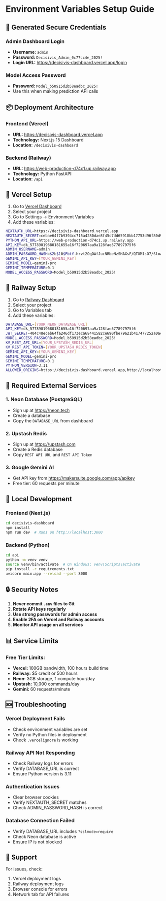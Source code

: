 # Environment Variables Setup Guide

## 🔐 Generated Secure Credentials

### Admin Dashboard Login
- **Username:** `admin`
- **Password:** `Decisivis_Admin_0c77cc4e_2025!`
- **Login URL:** https://decisivis-dashboard.vercel.app/login

### Model Access Password
- **Password:** `Model_b50915d2b58eadbc_2025!`
- Use this when making prediction API calls

## 📦 Deployment Architecture

### Frontend (Vercel)
- **URL:** https://decisivis-dashboard.vercel.app
- **Technology:** Next.js 15 Dashboard
- **Location:** `/decisivis-dashboard`

### Backend (Railway)
- **URL:** https://web-production-d74c1.up.railway.app
- **Technology:** Python FastAPI
- **Location:** `/api`

## 🚀 Vercel Setup

1. Go to [Vercel Dashboard](https://vercel.com/dashboard)
2. Select your project
3. Go to Settings → Environment Variables
4. Add these variables:

```bash
NEXTAUTH_URL=https://decisivis-dashboard.vercel.app
NEXTAUTH_SECRET=cebae64f7b9394cc715a4280dae8f45c7dd65918bb17753d96f80d98aa8a7dcd
PYTHON_API_URL=https://web-production-d74c1.up.railway.app
API_KEY=dk_57789019680181655a16f720697aa9a128fae577897975f6
ADMIN_USERNAME=admin
ADMIN_PASSWORD_HASH=$2b$10$PbtY.hrvt2OqOAfJucNRbeNzSHAXsF/QTOM1sO7/Sloa7lta4mbve
GEMINI_API_KEY=[YOUR_GEMINI_KEY]
GEMINI_MODEL=gemini-pro
GEMINI_TEMPERATURE=0.1
MODEL_ACCESS_PASSWORD=Model_b50915d2b58eadbc_2025!
```

## 🚂 Railway Setup

1. Go to [Railway Dashboard](https://railway.app/dashboard)
2. Select your project
3. Go to Variables tab
4. Add these variables:

```bash
DATABASE_URL=[YOUR_NEON_DATABASE_URL]
API_KEY=dk_57789019680181655a16f720697aa9a128fae577897975f6
JWT_SECRET=404c48eceb64fa246df173eca68441582ce690fbe79a21b417477252a0acc1bc
MODEL_ACCESS_PASSWORD=Model_b50915d2b58eadbc_2025!
KV_REST_API_URL=[YOUR_UPSTASH_REDIS_URL]
KV_REST_API_TOKEN=[YOUR_UPSTASH_REDIS_TOKEN]
GEMINI_API_KEY=[YOUR_GEMINI_KEY]
GEMINI_MODEL=gemini-pro
GEMINI_TEMPERATURE=0.1
PYTHON_VERSION=3.11
ALLOWED_ORIGINS=https://decisivis-dashboard.vercel.app,http://localhost:3000
```

## 🔑 Required External Services

### 1. Neon Database (PostgreSQL)
- Sign up at https://neon.tech
- Create a database
- Copy the `DATABASE_URL` from dashboard

### 2. Upstash Redis
- Sign up at https://upstash.com
- Create a Redis database
- Copy `REST API URL` and `REST API Token`

### 3. Google Gemini AI
- Get API key from https://makersuite.google.com/app/apikey
- Free tier: 60 requests per minute

## 📝 Local Development

### Frontend (Next.js)
```bash
cd decisivis-dashboard
npm install
npm run dev  # Runs on http://localhost:3000
```

### Backend (Python)
```bash
cd api
python -m venv venv
source venv/bin/activate  # On Windows: venv\Scripts\activate
pip install -r requirements.txt
uvicorn main:app --reload --port 8000
```

## 🔒 Security Notes

1. **Never commit `.env` files to Git**
2. **Rotate API keys regularly**
3. **Use strong passwords for admin access**
4. **Enable 2FA on Vercel and Railway accounts**
5. **Monitor API usage on all services**

## 📊 Service Limits

### Free Tier Limits:
- **Vercel:** 100GB bandwidth, 100 hours build time
- **Railway:** $5 credit or 500 hours
- **Neon:** 3GB storage, 1 compute hour/day
- **Upstash:** 10,000 commands/day
- **Gemini:** 60 requests/minute

## 🆘 Troubleshooting

### Vercel Deployment Fails
- Check environment variables are set
- Verify no Python files in deployment
- Check `.vercelignore` is working

### Railway API Not Responding
- Check Railway logs for errors
- Verify DATABASE_URL is correct
- Ensure Python version is 3.11

### Authentication Issues
- Clear browser cookies
- Verify NEXTAUTH_SECRET matches
- Check ADMIN_PASSWORD_HASH is correct

### Database Connection Failed
- Verify DATABASE_URL includes `?sslmode=require`
- Check Neon database is active
- Ensure IP is not blocked

## 📧 Support

For issues, check:
1. Vercel deployment logs
2. Railway deployment logs
3. Browser console for errors
4. Network tab for API failures